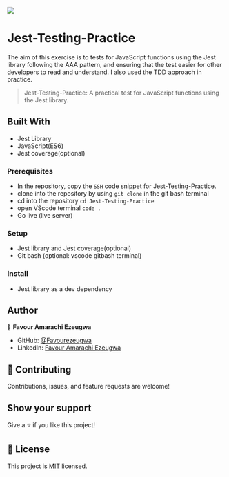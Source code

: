 ![](https://img.shields.io/badge/Microverse-blueviolet)

# Jest-Testing-Practice
The aim of this exercise is to tests for JavaScript functions using the Jest library following the AAA pattern, and ensuring that the test easier for other developers to read and understand. I also used the TDD approach in practice.


> Jest-Testing-Practice: A practical test for JavaScript functions using the Jest library.

## Built With

- Jest Library
- JavaScript(ES6)
- Jest coverage(optional)

### Prerequisites

- In the repository, copy the `SSH` code snippet for Jest-Testing-Practice.
- clone into the repository by using `git clone` in the git bash terminal
- cd into the repository `cd Jest-Testing-Practice`
- open VScode terminal `code .`
- Go live (live server)

### Setup

- Jest library and Jest coverage(optional)
- Git bash (optional: vscode gitbash terminal)

### Install

- Jest library as a dev dependency

## Author

👤 **Favour Amarachi Ezeugwa**

- GitHub: [@Favourezeugwa](https://github.com/Favourezeugwa)
- LinkedIn: [Favour Amarachi Ezeugwa](https://www.linkedin.com/in/favour-amarachi-ezeugwa-a5bb31149/)

## 🤝 Contributing

Contributions, issues, and feature requests are welcome!

## Show your support

Give a ⭐️ if you like this project!

## 📝 License

This project is [MIT](./MIT.md) licensed.
